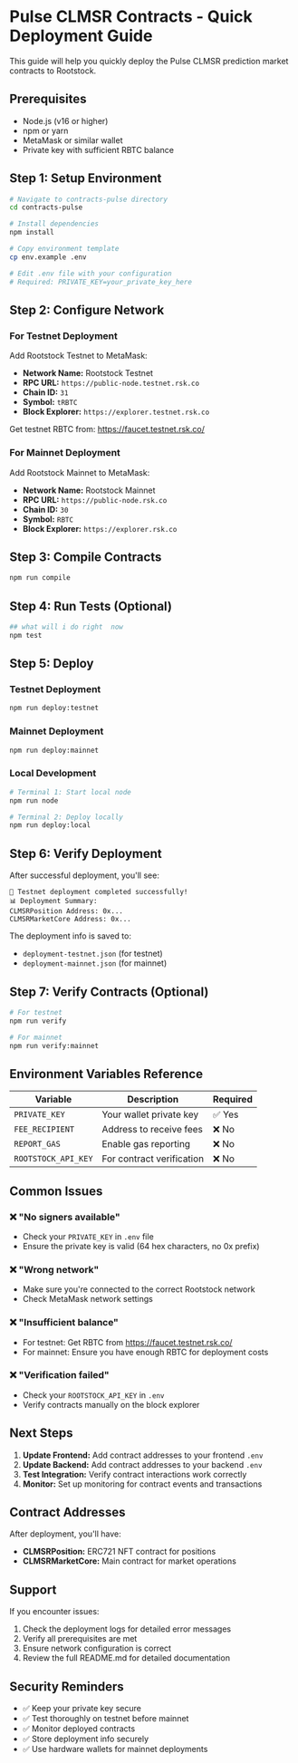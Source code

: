 # Pulse CLMSR Contracts - Quick Deployment Guide

This guide will help you quickly deploy the Pulse CLMSR prediction market contracts to Rootstock.

## Prerequisites

- Node.js (v16 or higher)
- npm or yarn
- MetaMask or similar wallet
- Private key with sufficient RBTC balance

## Step 1: Setup Environment

```bash
# Navigate to contracts-pulse directory
cd contracts-pulse

# Install dependencies
npm install

# Copy environment template
cp env.example .env

# Edit .env file with your configuration
# Required: PRIVATE_KEY=your_private_key_here
```

## Step 2: Configure Network

### For Testnet Deployment

Add Rootstock Testnet to MetaMask:
- **Network Name:** Rootstock Testnet
- **RPC URL:** `https://public-node.testnet.rsk.co`
- **Chain ID:** `31`
- **Symbol:** `tRBTC`
- **Block Explorer:** `https://explorer.testnet.rsk.co`

Get testnet RBTC from: https://faucet.testnet.rsk.co/

### For Mainnet Deployment

Add Rootstock Mainnet to MetaMask:
- **Network Name:** Rootstock Mainnet
- **RPC URL:** `https://public-node.rsk.co`
- **Chain ID:** `30`
- **Symbol:** `RBTC`
- **Block Explorer:** `https://explorer.rsk.co`

## Step 3: Compile Contracts

```bash
npm run compile
```

## Step 4: Run Tests (Optional)

```bash
## what will i do right  now
npm test
```

## Step 5: Deploy

### Testnet Deployment

```bash
npm run deploy:testnet
```

### Mainnet Deployment

```bash
npm run deploy:mainnet
```

### Local Development

```bash
# Terminal 1: Start local node
npm run node

# Terminal 2: Deploy locally
npm run deploy:local
```

## Step 6: Verify Deployment

After successful deployment, you'll see:

```
🎉 Testnet deployment completed successfully!
📊 Deployment Summary:
CLMSRPosition Address: 0x...
CLMSRMarketCore Address: 0x...
```

The deployment info is saved to:
- `deployment-testnet.json` (for testnet)
- `deployment-mainnet.json` (for mainnet)

## Step 7: Verify Contracts (Optional)

```bash
# For testnet
npm run verify

# For mainnet
npm run verify:mainnet
```

## Environment Variables Reference

| Variable | Description | Required |
|----------|-------------|----------|
| `PRIVATE_KEY` | Your wallet private key | ✅ Yes |
| `FEE_RECIPIENT` | Address to receive fees | ❌ No |
| `REPORT_GAS` | Enable gas reporting | ❌ No |
| `ROOTSTOCK_API_KEY` | For contract verification | ❌ No |

## Common Issues

### ❌ "No signers available"
- Check your `PRIVATE_KEY` in `.env` file
- Ensure the private key is valid (64 hex characters, no 0x prefix)

### ❌ "Wrong network"
- Make sure you're connected to the correct Rootstock network
- Check MetaMask network settings

### ❌ "Insufficient balance"
- For testnet: Get RBTC from https://faucet.testnet.rsk.co/
- For mainnet: Ensure you have enough RBTC for deployment costs

### ❌ "Verification failed"
- Check your `ROOTSTOCK_API_KEY` in `.env`
- Verify contracts manually on the block explorer

## Next Steps

1. **Update Frontend:** Add contract addresses to your frontend `.env`
2. **Update Backend:** Add contract addresses to your backend `.env`
3. **Test Integration:** Verify contract interactions work correctly
4. **Monitor:** Set up monitoring for contract events and transactions

## Contract Addresses

After deployment, you'll have:

- **CLMSRPosition:** ERC721 NFT contract for positions
- **CLMSRMarketCore:** Main contract for market operations

## Support

If you encounter issues:
1. Check the deployment logs for detailed error messages
2. Verify all prerequisites are met
3. Ensure network configuration is correct
4. Review the full README.md for detailed documentation

## Security Reminders

- ✅ Keep your private key secure
- ✅ Test thoroughly on testnet before mainnet
- ✅ Monitor deployed contracts
- ✅ Store deployment info securely
- ✅ Use hardware wallets for mainnet deployments
